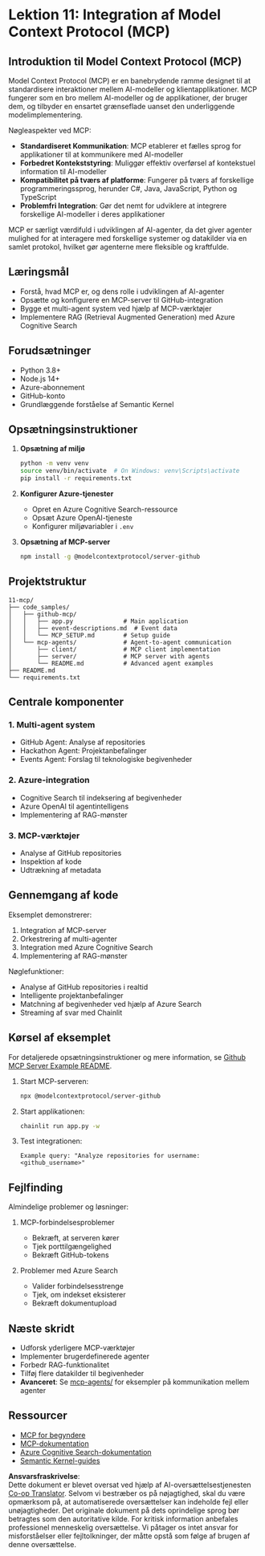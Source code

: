 <!--
CO_OP_TRANSLATOR_METADATA:
{
  "original_hash": "e255edb8423b34b4bba20263ef38f208",
  "translation_date": "2025-08-21T13:15:29+00:00",
  "source_file": "11-mcp/README.md",
  "language_code": "da"
}
-->
# Lektion 11: Integration af Model Context Protocol (MCP)

## Introduktion til Model Context Protocol (MCP)

Model Context Protocol (MCP) er en banebrydende ramme designet til at standardisere interaktioner mellem AI-modeller og klientapplikationer. MCP fungerer som en bro mellem AI-modeller og de applikationer, der bruger dem, og tilbyder en ensartet grænseflade uanset den underliggende modelimplementering.

Nøgleaspekter ved MCP:

- **Standardiseret Kommunikation**: MCP etablerer et fælles sprog for applikationer til at kommunikere med AI-modeller
- **Forbedret Kontekststyring**: Muliggør effektiv overførsel af kontekstuel information til AI-modeller
- **Kompatibilitet på tværs af platforme**: Fungerer på tværs af forskellige programmeringssprog, herunder C#, Java, JavaScript, Python og TypeScript
- **Problemfri Integration**: Gør det nemt for udviklere at integrere forskellige AI-modeller i deres applikationer

MCP er særligt værdifuld i udviklingen af AI-agenter, da det giver agenter mulighed for at interagere med forskellige systemer og datakilder via en samlet protokol, hvilket gør agenterne mere fleksible og kraftfulde.

## Læringsmål
- Forstå, hvad MCP er, og dens rolle i udviklingen af AI-agenter
- Opsætte og konfigurere en MCP-server til GitHub-integration
- Bygge et multi-agent system ved hjælp af MCP-værktøjer
- Implementere RAG (Retrieval Augmented Generation) med Azure Cognitive Search

## Forudsætninger
- Python 3.8+
- Node.js 14+
- Azure-abonnement
- GitHub-konto
- Grundlæggende forståelse af Semantic Kernel

## Opsætningsinstruktioner

1. **Opsætning af miljø**
   ```bash
   python -m venv venv
   source venv/bin/activate  # On Windows: venv\Scripts\activate
   pip install -r requirements.txt
   ```

2. **Konfigurer Azure-tjenester**
   - Opret en Azure Cognitive Search-ressource
   - Opsæt Azure OpenAI-tjeneste
   - Konfigurer miljøvariabler i `.env`

3. **Opsætning af MCP-server**
   ```bash
   npm install -g @modelcontextprotocol/server-github
   ```

## Projektstruktur

```
11-mcp/
├── code_samples/
│   ├── github-mcp/
│   │   ├── app.py              # Main application
│   │   ├── event-descriptions.md  # Event data
│   │   └── MCP_SETUP.md        # Setup guide
│   └── mcp-agents/             # Agent-to-agent communication
│       ├── client/             # MCP client implementation
│       ├── server/             # MCP server with agents
│       └── README.md           # Advanced agent examples
├── README.md
└── requirements.txt
```

## Centrale komponenter

### 1. Multi-agent system
- GitHub Agent: Analyse af repositories
- Hackathon Agent: Projektanbefalinger
- Events Agent: Forslag til teknologiske begivenheder

### 2. Azure-integration
- Cognitive Search til indeksering af begivenheder
- Azure OpenAI til agentintelligens
- Implementering af RAG-mønster

### 3. MCP-værktøjer
- Analyse af GitHub repositories
- Inspektion af kode
- Udtrækning af metadata

## Gennemgang af kode

Eksemplet demonstrerer:
1. Integration af MCP-server
2. Orkestrering af multi-agenter
3. Integration med Azure Cognitive Search
4. Implementering af RAG-mønster

Nøglefunktioner:
- Analyse af GitHub repositories i realtid
- Intelligente projektanbefalinger
- Matchning af begivenheder ved hjælp af Azure Search
- Streaming af svar med Chainlit

## Kørsel af eksemplet

For detaljerede opsætningsinstruktioner og mere information, se [Github MCP Server Example README](./code_samples/github-mcp/README.md).

1. Start MCP-serveren:
   ```bash
   npx @modelcontextprotocol/server-github
   ```

2. Start applikationen:
   ```bash
   chainlit run app.py -w
   ```

3. Test integrationen:
   ```
   Example query: "Analyze repositories for username: <github_username>"
   ```

## Fejlfinding

Almindelige problemer og løsninger:
1. MCP-forbindelsesproblemer
   - Bekræft, at serveren kører
   - Tjek porttilgængelighed
   - Bekræft GitHub-tokens

2. Problemer med Azure Search
   - Valider forbindelsesstrenge
   - Tjek, om indekset eksisterer
   - Bekræft dokumentupload

## Næste skridt
- Udforsk yderligere MCP-værktøjer
- Implementer brugerdefinerede agenter
- Forbedr RAG-funktionalitet
- Tilføj flere datakilder til begivenheder
- **Avanceret**: Se [mcp-agents/](../../../11-mcp/code_samples/mcp-agents) for eksempler på kommunikation mellem agenter

## Ressourcer
- [MCP for begyndere](https://aka.ms/mcp-for-beginners)  
- [MCP-dokumentation](https://github.com/microsoft/semantic-kernel/tree/main/python/semantic-kernel/semantic_kernel/connectors/mcp)
- [Azure Cognitive Search-dokumentation](https://learn.microsoft.com/azure/search/)
- [Semantic Kernel-guides](https://learn.microsoft.com/semantic-kernel/)

**Ansvarsfraskrivelse**:  
Dette dokument er blevet oversat ved hjælp af AI-oversættelsestjenesten [Co-op Translator](https://github.com/Azure/co-op-translator). Selvom vi bestræber os på nøjagtighed, skal du være opmærksom på, at automatiserede oversættelser kan indeholde fejl eller unøjagtigheder. Det originale dokument på dets oprindelige sprog bør betragtes som den autoritative kilde. For kritisk information anbefales professionel menneskelig oversættelse. Vi påtager os intet ansvar for misforståelser eller fejltolkninger, der måtte opstå som følge af brugen af denne oversættelse.